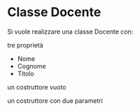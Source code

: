 # Classe Docente

Si vuole realizzare una classe Docente con:

tre proprietà
- Nome
- Cognome
- Titolo

un costruttore vuoto

un costruttore con due parametri
